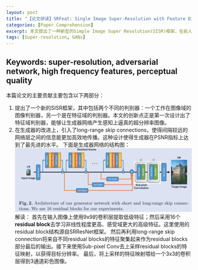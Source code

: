 ```yaml
---
layout: post
title: "【论文研读】SRFeat: Single Image Super-Resolution with Feature Discrimination"
categories: [Paper Comprehension]
excerpt: 本文提出了一种新型的Simple Image Super Resolution(SISR)框架，在前人将生成对抗网络(GANs)应用到SISR领域的基础上进行了结构创新，经过实验证明了该框架达到了最前沿的(state-of-the-art)研究结果，产生了非常好的图像恢复效果。
tags: [Super-resolution, GANs]
---
```


## Keywords: super-resolution, adversarial network, high frequency features, perceptual quality
本篇论文的主要贡献主要包含以下两部分：
1. 提出了一个新的SISR框架，其中包括两个不同的判别器：一个工作在图像域的图像判别器，另一个是在特征域的判别器。本文的创新点正是第一次设计出了特征域判别器，能够让生成器网络产生感知上逼真的超分辨率图像。
2. 在生成器的改进上，引入了long-range skip connections，使得间隔较远的网络层之间的信息能更加高效地传播。这种设计使得生成器在PSNR指标上达到了最先进的水平。
下面是生成器网络的结构图：
![SRFeat-generator](/assets/SRFeat-generator.png)
解读：
首先在输入图像上使用9x9的卷积层提取低级特征；然后采用16个**residual block**去学习非线性程度更高、感受域更大的高级特征。这里使用的residual block结构源自SRResNet框架。
然后再利用long-range skip connection将来自不同residual blocks的特征聚集起来作为residual blocks部分最后的输出。接下来使用Sub-pixel Conv去上采样residual blocks的特征映射，以获得目标分辨率。
最后，将上采样的特征映射喂给一个3x3的卷积层得到3通道彩色图像。

